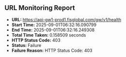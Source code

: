 ## URL Monitoring Report

- **URL:** https://api-gw1-prod1.fisglobal.com/gw/v1/health
- **Start Time:** 2025-09-01T06:32:16.090799
- **End Time:** 2025-09-01T06:32:16.249308
- **Total Time Taken:** 0.158509 seconds
- **HTTP Status Code:** 403
- **Status:** Failure
- **Failure Reason:** HTTP Status Code: 403
